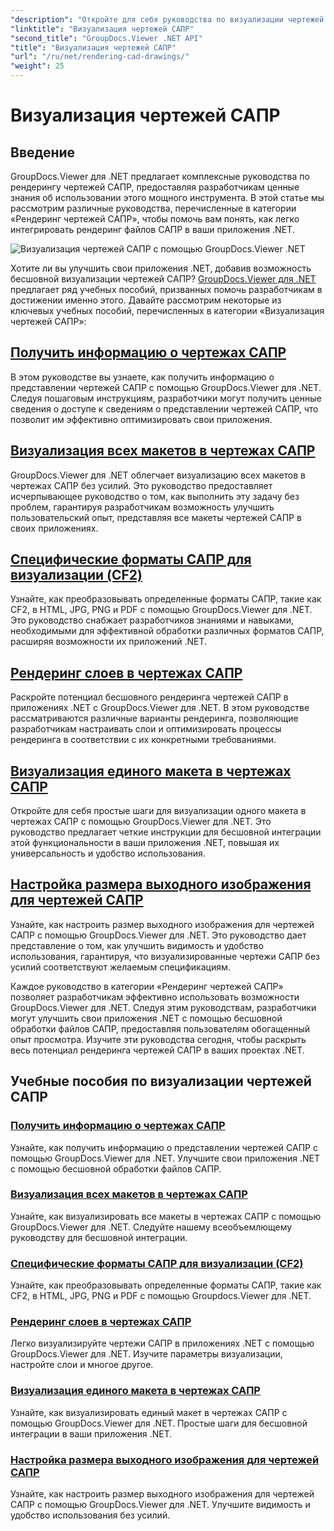 ```yaml
---
"description": "Откройте для себя руководства по визуализации чертежей САПР с использованием GroupDocs.Viewer для .NET. Узнайте, как улучшить приложения .NET с помощью бесшовной обработки файлов САПР."
"linktitle": "Визуализация чертежей САПР"
"second_title": "GroupDocs.Viewer .NET API"
"title": "Визуализация чертежей САПР"
"url": "/ru/net/rendering-cad-drawings/"
"weight": 25
---
```


# Визуализация чертежей САПР


## Введение

GroupDocs.Viewer для .NET предлагает комплексные руководства по рендерингу чертежей САПР, предоставляя разработчикам ценные знания об использовании этого мощного инструмента. В этой статье мы рассмотрим различные руководства, перечисленные в категории «Рендеринг чертежей САПР», чтобы помочь вам понять, как легко интегрировать рендеринг файлов САПР в ваши приложения .NET.

![Визуализация чертежей САПР с помощью GroupDocs.Viewer .NET](/viewer/rendering-cad-drawings/image.png)

Хотите ли вы улучшить свои приложения .NET, добавив возможность бесшовной визуализации чертежей САПР? [GroupDocs.Viewer для .NET](#) предлагает ряд учебных пособий, призванных помочь разработчикам в достижении именно этого. Давайте рассмотрим некоторые из ключевых учебных пособий, перечисленных в категории «Визуализация чертежей САПР»:

## [Получить информацию о чертежах САПР](./get-view-info-cad-drawing/)
В этом руководстве вы узнаете, как получить информацию о представлении чертежей САПР с помощью GroupDocs.Viewer для .NET. Следуя пошаговым инструкциям, разработчики могут получить ценные сведения о доступе к сведениям о представлении чертежей САПР, что позволит им эффективно оптимизировать свои приложения.

## [Визуализация всех макетов в чертежах САПР](./render-all-layouts-cad/)
GroupDocs.Viewer для .NET облегчает визуализацию всех макетов в чертежах САПР без усилий. Это руководство предоставляет исчерпывающее руководство о том, как выполнить эту задачу без проблем, гарантируя разработчикам возможность улучшить пользовательский опыт, представляя все макеты чертежей САПР в своих приложениях.

## [Специфические форматы САПР для визуализации (CF2)](./render-specific-cad-formats/)
Узнайте, как преобразовывать определенные форматы САПР, такие как CF2, в HTML, JPG, PNG и PDF с помощью GroupDocs.Viewer для .NET. Это руководство снабжает разработчиков знаниями и навыками, необходимыми для эффективной обработки различных форматов САПР, расширяя возможности их приложений .NET.

## [Рендеринг слоев в чертежах САПР](./render-layers-cad/)
Раскройте потенциал бесшовного рендеринга чертежей САПР в приложениях .NET с GroupDocs.Viewer для .NET. В этом руководстве рассматриваются различные варианты рендеринга, позволяющие разработчикам настраивать слои и оптимизировать процессы рендеринга в соответствии с их конкретными требованиями.

## [Визуализация единого макета в чертежах САПР](./render-single-layout-cad/)
Откройте для себя простые шаги для визуализации одного макета в чертежах САПР с помощью GroupDocs.Viewer для .NET. Это руководство предлагает четкие инструкции для бесшовной интеграции этой функциональности в ваши приложения .NET, повышая их универсальность и удобство использования.

## [Настройка размера выходного изображения для чертежей САПР](./adjust-output-image-size-cad/)
Узнайте, как настроить размер выходного изображения для чертежей САПР с помощью GroupDocs.Viewer для .NET. Это руководство дает представление о том, как улучшить видимость и удобство использования, гарантируя, что визуализированные чертежи САПР без усилий соответствуют желаемым спецификациям.

Каждое руководство в категории «Рендеринг чертежей САПР» позволяет разработчикам эффективно использовать возможности GroupDocs.Viewer для .NET. Следуя этим руководствам, разработчики могут улучшить свои приложения .NET с помощью бесшовной обработки файлов САПР, предоставляя пользователям обогащенный опыт просмотра. Изучите эти руководства сегодня, чтобы раскрыть весь потенциал рендеринга чертежей САПР в ваших проектах .NET.

## Учебные пособия по визуализации чертежей САПР
### [Получить информацию о чертежах САПР](./get-view-info-cad-drawing/)
Узнайте, как получить информацию о представлении чертежей САПР с помощью GroupDocs.Viewer для .NET. Улучшите свои приложения .NET с помощью бесшовной обработки файлов САПР.
### [Визуализация всех макетов в чертежах САПР](./render-all-layouts-cad/)
Узнайте, как визуализировать все макеты в чертежах САПР с помощью GroupDocs.Viewer для .NET. Следуйте нашему всеобъемлющему руководству для бесшовной интеграции.
### [Специфические форматы САПР для визуализации (CF2)](./render-specific-cad-formats/)
Узнайте, как преобразовывать определенные форматы САПР, такие как CF2, в HTML, JPG, PNG и PDF с помощью Groupdocs.Viewer для .NET.
### [Рендеринг слоев в чертежах САПР](./render-layers-cad/)
Легко визуализируйте чертежи САПР в приложениях .NET с помощью GroupDocs.Viewer для .NET. Изучите параметры визуализации, настройте слои и многое другое.
### [Визуализация единого макета в чертежах САПР](./render-single-layout-cad/)
Узнайте, как визуализировать единый макет в чертежах САПР с помощью GroupDocs.Viewer для .NET. Простые шаги для бесшовной интеграции в ваши приложения .NET.
### [Настройка размера выходного изображения для чертежей САПР](./adjust-output-image-size-cad/)
Узнайте, как настроить размер выходного изображения для чертежей САПР с помощью GroupDocs.Viewer для .NET. Улучшите видимость и удобство использования без усилий.